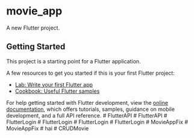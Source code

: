 # movie_app

A new Flutter project.

## Getting Started

This project is a starting point for a Flutter application.

A few resources to get you started if this is your first Flutter project:

- [Lab: Write your first Flutter app](https://docs.flutter.dev/get-started/codelab)
- [Cookbook: Useful Flutter samples](https://docs.flutter.dev/cookbook)

For help getting started with Flutter development, view the
[online documentation](https://docs.flutter.dev/), which offers tutorials,
samples, guidance on mobile development, and a full API reference.
#   F l u t t e r A P I  
 #   F l u t t e r A P I  
 #   F l u t t e r L o g i n  
 #   F l u t t e r L o g i n  
 #   F l u t t e r L o g i n  
 #   F l u t t e r L o g i n  
 #   M o v i e A p p F i x  
 #   M o v i e A p p F i x  
 #   h a i  
 #   C R U D M o v i e  
 